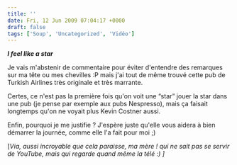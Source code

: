 ```yaml
---
title: ''
date: Fri, 12 Jun 2009 07:04:17 +0000
draft: false
tags: ['Soup', 'Uncategorized', 'Vidéo']
---
```


**_I feel like a star_**

Je vais m'abstenir de commentaire pour éviter d'entendre des remarques sur ma tête ou mes chevilles :P mais j'ai tout de même trouvé cette pub de Turkish Airlines très originale et très marrante.

Certes, ce n'est pas la première fois qu'on voit une “star” jouer la star dans une pub (je pense par exemple aux pubs Nespresso), mais ça faisait longtemps qu'on ne voyait plus Kevin Costner aussi.

Enfin, pourquoi je me justifie ? J'espère juste qu'elle vous aidera à bien démarrer la journée, comme elle l'a fait pour moi ;)

\[_Via, aussi incroyable que cela paraisse, ma mère ! qui ne sait pas se servir de YouTube, mais qui regarde quand même la télé :) \]_